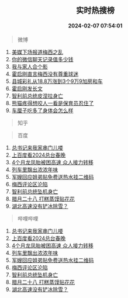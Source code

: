<div align="center"><h2>实时热搜榜</h2><h4>2024-02-07 07:54:01</h4></div>

> 微博  

1. [美媒下场报道梅西之乱](https://s.weibo.com/weibo?q=%23%E7%BE%8E%E5%AA%92%E4%B8%8B%E5%9C%BA%E6%8A%A5%E9%81%93%E6%A2%85%E8%A5%BF%E4%B9%8B%E4%B9%B1%23&t=31&band_rank=1&Refer=top)<br />
2. [你的微信聊天记录值多少钱](https://s.weibo.com/weibo?q=%23%E4%BD%A0%E7%9A%84%E5%BE%AE%E4%BF%A1%E8%81%8A%E5%A4%A9%E8%AE%B0%E5%BD%95%E5%80%BC%E5%A4%9A%E5%B0%91%E9%92%B1%23&t=31&band_rank=2&Refer=top)<br />
3. [我与家人合个影](https://s.weibo.com/weibo?q=%23%E6%88%91%E4%B8%8E%E5%AE%B6%E4%BA%BA%E5%90%88%E4%B8%AA%E5%BD%B1%23&t=31&band_rank=3&Refer=top)<br />
4. [霍启刚直言梅西没有尊重球迷](https://s.weibo.com/weibo?q=%23%E9%9C%8D%E5%90%AF%E5%88%9A%E7%9B%B4%E8%A8%80%E6%A2%85%E8%A5%BF%E6%B2%A1%E6%9C%89%E5%B0%8A%E9%87%8D%E7%90%83%E8%BF%B7%23&t=31&band_rank=4&Refer=top)<br />
5. [县城彩礼从18.8万涨到3个9万9加房和车](https://s.weibo.com/weibo?q=%23%E5%8E%BF%E5%9F%8E%E5%BD%A9%E7%A4%BC%E4%BB%8E18.8%E4%B8%87%E6%B6%A8%E5%88%B03%E4%B8%AA9%E4%B8%879%E5%8A%A0%E6%88%BF%E5%92%8C%E8%BD%A6%23&t=31&band_rank=5&Refer=top)<br />
6. [霍启刚发长文](https://s.weibo.com/weibo?q=%E9%9C%8D%E5%90%AF%E5%88%9A%E5%8F%91%E9%95%BF%E6%96%87&t=31&band_rank=6&Refer=top)<br />
7. [智利前总统皮涅拉身亡](https://s.weibo.com/weibo?q=%23%E6%99%BA%E5%88%A9%E5%89%8D%E6%80%BB%E7%BB%9F%E7%9A%AE%E6%B6%85%E6%8B%89%E8%BA%AB%E4%BA%A1%23&t=31&band_rank=7&Refer=top)<br />
8. [熊猫疼得想咬人一看是保育员忍住了](https://s.weibo.com/weibo?q=%23%E7%86%8A%E7%8C%AB%E7%96%BC%E5%BE%97%E6%83%B3%E5%92%AC%E4%BA%BA%E4%B8%80%E7%9C%8B%E6%98%AF%E4%BF%9D%E8%82%B2%E5%91%98%E5%BF%8D%E4%BD%8F%E4%BA%86%23&t=31&band_rank=8&Refer=top)<br />
9. [车厘子吃多了身体会怎么样](https://s.weibo.com/weibo?q=%23%E8%BD%A6%E5%8E%98%E5%AD%90%E5%90%83%E5%A4%9A%E4%BA%86%E8%BA%AB%E4%BD%93%E4%BC%9A%E6%80%8E%E4%B9%88%E6%A0%B7%23&t=31&band_rank=9&Refer=top)<br />

> 知乎  


> 百度  

1. [总书记来我家串门儿喽](https://www.baidu.com/s?wd=%E6%80%BB%E4%B9%A6%E8%AE%B0%E6%9D%A5%E6%88%91%E5%AE%B6%E4%B8%B2%E9%97%A8%E5%84%BF%E5%96%BD&sa=fyb_news&rsv_dl=fyb_news)<br />
2. [上百度看2024总台春晚](https://www.baidu.com/s?wd=%E4%B8%8A%E7%99%BE%E5%BA%A6%E7%9C%8B2024%E6%80%BB%E5%8F%B0%E6%98%A5%E6%99%9A&sa=fyb_news&rsv_dl=fyb_news)<br />
3. [4个月龙凤胎被困高速 众人接力转移](https://www.baidu.com/s?wd=4%E4%B8%AA%E6%9C%88%E9%BE%99%E5%87%A4%E8%83%8E%E8%A2%AB%E5%9B%B0%E9%AB%98%E9%80%9F+%E4%BC%97%E4%BA%BA%E6%8E%A5%E5%8A%9B%E8%BD%AC%E7%A7%BB&sa=fyb_news&rsv_dl=fyb_news)<br />
4. [列车里飘出浓浓年味](https://www.baidu.com/s?wd=%E5%88%97%E8%BD%A6%E9%87%8C%E9%A3%98%E5%87%BA%E6%B5%93%E6%B5%93%E5%B9%B4%E5%91%B3&sa=fyb_news&rsv_dl=fyb_news)<br />
5. [军嫂回应姐弟贴免费送热水挂二维码](https://www.baidu.com/s?wd=%E5%86%9B%E5%AB%82%E5%9B%9E%E5%BA%94%E5%A7%90%E5%BC%9F%E8%B4%B4%E5%85%8D%E8%B4%B9%E9%80%81%E7%83%AD%E6%B0%B4%E6%8C%82%E4%BA%8C%E7%BB%B4%E7%A0%81&sa=fyb_news&rsv_dl=fyb_news)<br />
6. [梅西评论区沦陷](https://www.baidu.com/s?wd=%E6%A2%85%E8%A5%BF%E8%AF%84%E8%AE%BA%E5%8C%BA%E6%B2%A6%E9%99%B7&sa=fyb_news&rsv_dl=fyb_news)<br />
7. [智利前总统坠机身亡](https://www.baidu.com/s?wd=%E6%99%BA%E5%88%A9%E5%89%8D%E6%80%BB%E7%BB%9F%E5%9D%A0%E6%9C%BA%E8%BA%AB%E4%BA%A1&sa=fyb_news&rsv_dl=fyb_news)<br />
8. [腊月二十八 打糕蒸馍贴花花](https://www.baidu.com/s?wd=%E8%85%8A%E6%9C%88%E4%BA%8C%E5%8D%81%E5%85%AB+%E6%89%93%E7%B3%95%E8%92%B8%E9%A6%8D%E8%B4%B4%E8%8A%B1%E8%8A%B1&sa=fyb_news&rsv_dl=fyb_news)<br />
9. [湖北高速没有铲冰除雪？](https://www.baidu.com/s?wd=%E6%B9%96%E5%8C%97%E9%AB%98%E9%80%9F%E6%B2%A1%E6%9C%89%E9%93%B2%E5%86%B0%E9%99%A4%E9%9B%AA%EF%BC%9F&sa=fyb_news&rsv_dl=fyb_news)<br />

> 哔哩哔哩  

1. [总书记来我家串门儿喽](https://www.baidu.com/s?wd=%E6%80%BB%E4%B9%A6%E8%AE%B0%E6%9D%A5%E6%88%91%E5%AE%B6%E4%B8%B2%E9%97%A8%E5%84%BF%E5%96%BD&sa=fyb_news&rsv_dl=fyb_news)<br />
2. [上百度看2024总台春晚](https://www.baidu.com/s?wd=%E4%B8%8A%E7%99%BE%E5%BA%A6%E7%9C%8B2024%E6%80%BB%E5%8F%B0%E6%98%A5%E6%99%9A&sa=fyb_news&rsv_dl=fyb_news)<br />
3. [4个月龙凤胎被困高速 众人接力转移](https://www.baidu.com/s?wd=4%E4%B8%AA%E6%9C%88%E9%BE%99%E5%87%A4%E8%83%8E%E8%A2%AB%E5%9B%B0%E9%AB%98%E9%80%9F+%E4%BC%97%E4%BA%BA%E6%8E%A5%E5%8A%9B%E8%BD%AC%E7%A7%BB&sa=fyb_news&rsv_dl=fyb_news)<br />
4. [列车里飘出浓浓年味](https://www.baidu.com/s?wd=%E5%88%97%E8%BD%A6%E9%87%8C%E9%A3%98%E5%87%BA%E6%B5%93%E6%B5%93%E5%B9%B4%E5%91%B3&sa=fyb_news&rsv_dl=fyb_news)<br />
5. [军嫂回应姐弟贴免费送热水挂二维码](https://www.baidu.com/s?wd=%E5%86%9B%E5%AB%82%E5%9B%9E%E5%BA%94%E5%A7%90%E5%BC%9F%E8%B4%B4%E5%85%8D%E8%B4%B9%E9%80%81%E7%83%AD%E6%B0%B4%E6%8C%82%E4%BA%8C%E7%BB%B4%E7%A0%81&sa=fyb_news&rsv_dl=fyb_news)<br />
6. [梅西评论区沦陷](https://www.baidu.com/s?wd=%E6%A2%85%E8%A5%BF%E8%AF%84%E8%AE%BA%E5%8C%BA%E6%B2%A6%E9%99%B7&sa=fyb_news&rsv_dl=fyb_news)<br />
7. [智利前总统坠机身亡](https://www.baidu.com/s?wd=%E6%99%BA%E5%88%A9%E5%89%8D%E6%80%BB%E7%BB%9F%E5%9D%A0%E6%9C%BA%E8%BA%AB%E4%BA%A1&sa=fyb_news&rsv_dl=fyb_news)<br />
8. [腊月二十八 打糕蒸馍贴花花](https://www.baidu.com/s?wd=%E8%85%8A%E6%9C%88%E4%BA%8C%E5%8D%81%E5%85%AB+%E6%89%93%E7%B3%95%E8%92%B8%E9%A6%8D%E8%B4%B4%E8%8A%B1%E8%8A%B1&sa=fyb_news&rsv_dl=fyb_news)<br />
9. [湖北高速没有铲冰除雪？](https://www.baidu.com/s?wd=%E6%B9%96%E5%8C%97%E9%AB%98%E9%80%9F%E6%B2%A1%E6%9C%89%E9%93%B2%E5%86%B0%E9%99%A4%E9%9B%AA%EF%BC%9F&sa=fyb_news&rsv_dl=fyb_news)<br />
